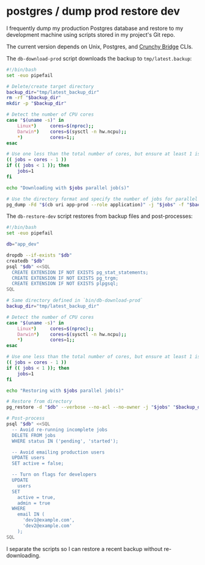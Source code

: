 # postgres / dump prod restore dev

I frequently dump my production Postgres database
and restore to my development machine using scripts
stored in my project's Git repo.

The current version depends on Unix, Postgres,
and [Crunchy Bridge](https://docs.crunchybridge.com/concepts/cli/) CLIs.

The `db-download-prod` script
downloads the backup to `tmp/latest.backup`:

```bash
#!/bin/bash
set -euo pipefail

# Delete/create target directory
backup_dir="tmp/latest_backup_dir"
rm -rf "$backup_dir"
mkdir -p "$backup_dir"

# Detect the number of CPU cores
case "$(uname -s)" in
    Linux*)     cores=$(nproc);;
    Darwin*)    cores=$(sysctl -n hw.ncpu);;
    *)          cores=1;;
esac

# Use one less than the total number of cores, but ensure at least 1 is used
(( jobs = cores - 1 ))
if (( jobs < 1 )); then
    jobs=1
fi

echo "Downloading with $jobs parallel job(s)"

# Use the directory format and specify the number of jobs for parallel dumping
pg_dump -Fd "$(cb uri app-prod --role application)" -j "$jobs" -f "$backup_dir"
```

The `db-restore-dev` script restores from backup files
and post-processes:

```bash
#!/bin/bash
set -euo pipefail

db="app_dev"

dropdb --if-exists "$db"
createdb "$db"
psql "$db" <<SQL
  CREATE EXTENSION IF NOT EXISTS pg_stat_statements;
  CREATE EXTENSION IF NOT EXISTS pg_trgm;
  CREATE EXTENSION IF NOT EXISTS plpgsql;
SQL

# Same directory defined in `bin/db-download-prod`
backup_dir="tmp/latest_backup_dir"

# Detect the number of CPU cores
case "$(uname -s)" in
    Linux*)     cores=$(nproc);;
    Darwin*)    cores=$(sysctl -n hw.ncpu);;
    *)          cores=1;;
esac

# Use one less than the total number of cores, but ensure at least 1 is used
(( jobs = cores - 1 ))
if (( jobs < 1 )); then
    jobs=1
fi

echo "Restoring with $jobs parallel job(s)"

# Restore from directory
pg_restore -d "$db" --verbose --no-acl --no-owner -j "$jobs" "$backup_dir"

# Post-process
psql "$db" <<SQL
  -- Avoid re-running incomplete jobs
  DELETE FROM jobs
  WHERE status IN ('pending', 'started');

  -- Avoid emailing production users
  UPDATE users
  SET active = false;

  -- Turn on flags for developers
  UPDATE
    users
  SET
    active = true,
    admin = true
  WHERE
    email IN (
      'dev1@example.com',
      'dev2@example.com'
    );
SQL
```

I separate the scripts so I can restore
a recent backup without re-downloading.
